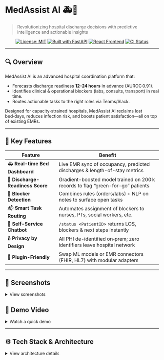 # MedAssist AI 🚑🤖

> Revolutionizing hospital discharge decisions with predictive intelligence and actionable insights

<p align="center">
  <a href="LICENSE"><img src="https://img.shields.io/badge/License-MIT-blue.svg" alt="License: MIT" /></a>
  <a href="#tech-stack--architecture"><img src="https://img.shields.io/badge/Backend-FastAPI-green.svg" alt="Built with FastAPI" /></a>
  <a href="#tech-stack--architecture"><img src="https://img.shields.io/badge/Frontend-React-blue.svg" alt="React Frontend" /></a>
  <a href="https://github.com/Noamshabat1/HUJI-Hackathon-2025/actions/workflows/ci.yml/badge.svg"><img src="https://img.shields.io/badge/CI-Status-brightgreen.svg" alt="CI Status" /></a>
</p>

---

## 🔍 Overview

MedAssist AI is an advanced hospital coordination platform that:

* Forecasts discharge readiness **12–24 hours** in advance (AUROC 0.91).
* Identifies clinical & operational blockers (labs, consults, transport) in real time.
* Routes actionable tasks to the right roles via Teams/Slack.

Designed for capacity‑strained hospitals, MedAssist AI reclaims lost bed‑days, reduces infection risk, and boosts patient satisfaction—all on top of existing EMRs.

---

## 🌟 Key Features

| Feature                          | Benefit                                                                         |
| -------------------------------- | ------------------------------------------------------------------------------- |
| 🚑 **Real-time Bed Dashboard**   | Live EMR sync of occupancy, predicted discharges & length-of-stay metrics       |
| 🤖 **Discharge-Readiness Score** | Gradient-boosted model trained on 200 k records to flag “green-for-go” patients |
| 📝 **Blocker Detection**         | Combines rules (orders/labs) + NLP on notes to surface open tasks               |
| 📬 **Smart Task Routing**        | Automates assignment of blockers to nurses, PTs, social workers, etc.           |
| 💬 **Self-Service Chatbot**      | `/status <PatientID>` returns LOS, blockers & next steps instantly              |
| 🔒 **Privacy by Design**         | All PHI de-identified on‑prem; zero identifiers leave hospital network          |
| 🔌 **Plugin-Friendly**           | Swap ML models or EMR connectors (FHIR, HL7) with modular adapters              |

---

## 📸 Screenshots

<details>
<summary>View screenshots</summary>

| Landing Page                                                         | Doctor Dashboard                                                                  | Login Screen                                                       |
| -------------------------------------------------------------------- | --------------------------------------------------------------------------------- | ------------------------------------------------------------------ |
| <img src="docs/images/landing.png" alt="Landing Page" width="300" /> | <img src="docs/images/doctor_dashboard.png" alt="Doctor Dashboard" width="300" /> | <img src="docs/images/login.png" alt="Login Screen" width="300" /> |

</details>

## 🎥 Demo Video

<details>
<summary>Watch a quick demo</summary>

<p align="center">
  <!-- Replace with your actual demo video or GIF -->
  <a href="docs/demo/medassist_demo.gif">
    <img src="docs/demo/medassist_demo.gif" alt="MedAssist AI Demo" width="600" />
  </a>
  <p>Click to view the full demo</p>
</p>

</details>

---

## ⚙️ Tech Stack & Architecture

<details>
<summary>View architecture details</summary>

```plaintext
📦 HUJI-Hackathon-2025
├── .git/                           # Git version history
├── .idea/                          # IDE config files
├── LICENSE                         # Project license (MIT)
├── README.md                       # This documentation
├── docker-compose.yml              # Docker orchestration for API, frontend & services
├── package.json                    # Web frontend dependencies & scripts
├── package-lock.json               # Web frontend lockfile
├── Gemini/                         # Google Gemini NLP client & examples
│   ├── examples.py                 # Usage demos
│   ├── gemini.py                   # API wrapper
│   ├── main.py                     # CLI demo
│   ├── README.md                   # Gemini module docs
│   └── requirements.txt            # Gemini SDK dependencies
├── HospitalAssistant/              # Backend core services (FastAPI + logic)
│   ├── api/                        # FastAPI routes
│   │   ├── app.py                  # Main application and router
│   │   ├── app_full.py             # Extended endpoints (med_assist_api)
│   │   └── __init__.py             # Package init file
│   ├── core/                       # Data layer & schemas
│   │   ├── database.py             # SQLite & in-memory storage setup
│   │   ├── schemas.py              # Pydantic models for requests/responses
│   │   └── __init__.py             # Package init file
│   ├── entities/                   # Domain models (OO logic)
│   │   ├── Hospital.py
│   │   ├── MedicalRecord.py
│   │   ├── Patient.py
│   │   ├── SocialProfile.py
│   │   ├── VitalSign.py
│   │   ├── Ward.py
│   │   └── __init__.py             # Package init file
│   ├── data/                       # Sample hospital datasets (JSON)
│   │   ├── demo_hospital.json
│   │   ├── demo_hospital_data.json
│   │   ├── hospital_15_patients.json
│   │   └── hospital_demo_balanced.json
│   ├── med_assist_website/         # React-based staff dashboard
│   │   ├── package.json            # Frontend dependencies
│   │   ├── public/                 # Static assets & HTML
│   │   ├── src/                    # React source code
│   │   │   ├── components/         # UI components
│   │   │   ├── services/           # API service wrappers
│   │   │   └── ...                 # Other React files
│   │   └── node_modules/           # Frontend modules
│   ├── nurse_online/               # Nurse-focused UI (Vue/React)
│   │   ├── src/                    # Source code
│   │   └── node_modules/           # Dependencies
│   ├── services/                   # Integration & service controllers
│   │   ├── EMRConnector.py         # EMR data extraction logic
│   │   ├── ConversationService.py  # Chat/interaction logic
│   │   ├── LLMService.py           # Gemini/LLM orchestration
│   │   ├── NotificationService.py  # Teams/Slack routing
│   │   └── PredictiveModelController.py # Handles ML inference
│   └── tests/                      # Unit tests
│       └── test_patient.py         # Tests for Patient logic
└── presentation/                   # Pitch deck and assets
    └── MedAssist AI.pptx          # Hackathon slide deck
```

├── .git/                      # Git version history
├── .idea/                     # IDE config files
├── LICENSE                    # Project license (MIT)
├── README.md                  # This documentation
├── docker-compose.yml         # Docker orchestration for API, frontend & services
├── package.json               # Web frontend dependencies & scripts
├── package-lock.json          # Web frontend lockfile
├── Gemini/                    # Google Gemini NLP client & examples
│   ├── examples.py            # Usage demos
│   ├── gemini.py              # API wrapper
│   ├── main.py                # CLI demo
│   ├── README.md              # Gemini module docs
│   └── requirements.txt       # Gemini SDK deps
├── HospitalAssistant/         # Backend core services (FastAPI + logic)
│   ├── api/                   # FastAPI routes
│   │   ├── app.py             # Main application and router
│   │   ├── app\_full.py        # Extended endpoints (med\_assist\_api)
│   │   └── **init**.py        # Package init
│   ├── core/                  # Data layer & schemas
│   │   ├── database.py        # SQLite & in-memory storage setup
│   │   ├── schemas.py         # Pydantic models for requests/responses
│   │   └── **init**.py
│   ├── entities/              # Domain models (OO logic)
│   │   ├── Hospital.py
│   │   ├── MedicalRecord.py
│   │   ├── Patient.py
│   │   ├── SocialProfile.py
│   │   ├── VitalSign.py
│   │   ├── Ward.py
│   │   └── **init**.py
│   ├── data/                  # Sample hospital datasets (JSON)
│   │   ├── demo\_hospital.json
│   │   ├── demo\_hospital\_data.json
│   │   ├── hospital\_15\_patients.json
│   │   └── hospital\_demo\_balanced.json
│   ├── med\_assist\_website/    # React-based staff dashboard
│   │   ├── package.json       # Frontend dependencies
│   │   ├── public/            # Static assets & HTML
│   │   ├── src/               # React source code
│   │   │   ├── components/    # UI components
│   │   │   ├── services/      # API service wrappers
│   │   │   └── ...
│   ├── nurse\_online/          # Nurse-focused UI (Vue/React)
│   │   ├── src/
│   │   └── node\_modules/
│   ├── services/              # Integration & service controllers
│   │   ├── EMRConnector.py    # EMR data extraction logic
│   │   ├── ConversationService.py # Chat/interaction logic
│   │   ├── LLMService.py      # Gemini/LLM orchestration
│   │   ├── NotificationService.py # Teams/Slack routing
│   │   └── PredictiveModelController.py # Handles ML inference
│   └── tests/                 # Unit tests
│       └── test\_patient.py    # Tests for Patient logic
└── presentation/              # Pitch deck and assets
└── MedAssist AI.pptx

````

---

| Layer           | Technology & Role                                                    |
|-----------------|----------------------------------------------------------------------|
| **Backend API** | Python 3.12, FastAPI, Pydantic v2, Uvicorn                           |
| **Logic Layer** | OO Entities for domain rules; `Patient.discharge_ready()` & blockers  |
| **Data Layer**  | SQLite (demo) or in‑memory store; JSON seed files                    |
| **NLP/ML**      | XGBoost model + Gemini NLP for text summarization                   |
| **Infra**       | Docker Compose; GitHub Actions CI/CD                                 |

**Extensibility:** Modular adapters let you swap LLM providers (OpenAI, Cohere), upgrade to PostgreSQL or FHIR feeds, and containerize services independently.

</details>

---

## 🚀 Quick Start
```bash
# Clone repo
git clone https://github.com/Noamshabat1/HUJI-Hackathon-2025.git
cd HUJI-Hackathon-2025

# Launch services

# Launch Backend Server
cd HospitalAssistant
uvicorn api.app:app --port 8003 --log-level debug

# Launch Frontend Server
cd HospitalAssistant/med_assist_website
npm start
````

---

## 📡 API Reference

<details>
<summary>Show endpoints</summary>

| Method | Path                | Description                                         |
| ------ | ------------------- | --------------------------------------------------- |
| GET    | `/v1/beds`          | Current bed census & predicted discharge timestamps |
| GET    | `/v1/patients/{id}` | Full patient timeline & blocker list                |
| POST   | `/v1/predict`       | Run discharge-readiness prediction                  |
| GET    | `/v1/health`        | Liveness probe                                      |

Swagger UI available at [http://localhost:8000/docs](http://localhost:8000/docs).

</details>

---

## 👥 Team

| Name           | Role                | Background                             |
| -------------- | ------------------- | -------------------------------------- |
| Nitzan Ventura | ML Lead             | M.Sc. Computer Science (AI)            |
| Noam Shabat    | Full-Stack & DevOps | B.Sc. CS; 4+ years Python & React      |
| Shay Morad     | Product Designer    | UX Specialist, Tel-Aviv Medical Center |
| Samuel Hayard  | Clinical Advisor    | RN; 10 years in inpatient flow mgmt    |

*Built in 24 h at **HUJI Hackathon 2025** (May 29–30, Jerusalem).*

---

## 📄 License

Distributed under the **MIT License**. See [`LICENSE`](LICENSE) for details.

> ⚠️ **Disclaimer:** MedAssist AI is a decision-support tool **not approved for direct clinical use**. Always verify recommendations with licensed medical professionals.
